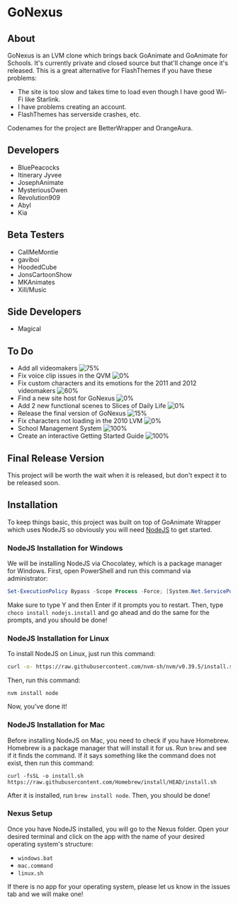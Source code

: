 # GoNexus

## About
GoNexus is an LVM clone which brings back GoAnimate and GoAnimate for Schools. It's currently private and closed source but that'll change once it's released. This is a great alternative for FlashThemes if you have these problems:
* The site is too slow and takes time to load even though I have good Wi-Fi like Starlink.
* I have problems creating an account.
* FlashThemes has serverside crashes, etc.

Codenames for the project are BetterWrapper and OrangeAura.

## Developers
* BluePeacocks
* Itinerary Jyvee
* JosephAnimate
* MysteriousOwen
* Revolution909
* Abyl
* Kia

## Beta Testers
* CallMeMontie
* gaviboi
* HoodedCube
* JonsCartoonShow
* MKAnimates
* Xill/Music

## Side Developers
* Magical
  
## To Do
* Add all videomakers ![75%](https://progress-bar.dev/75)
* Fix voice clip issues in the QVM ![0%](https://progress-bar.dev/0)
* Fix custom characters and its emotions for the 2011 and 2012 videomakers ![60%](https://progress-bar.dev/60)
* Find a new site host for GoNexus ![0%](https://progress-bar.dev/0)
* Add 2 new functional scenes to Slices of Daily Life ![0%](https://progress-bar.dev/0)
* Release the final version of GoNexus ![15%](https://progress-bar.dev/15)
* Fix characters not loading in the 2010 LVM ![0%](https://progress-bar.dev/0)
* School Management System ![100%](https://progress-bar.dev/100)
* Create an interactive Getting Started Guide ![100%](https://progress-bar.dev/100)

## Final Release Version
This project will be worth the wait when it is released, but don't expect it to be released soon.

## Installation

To keep things basic, this project was built on top of GoAnimate Wrapper which uses NodeJS so obviously you will need [NodeJS](https://nodejs.org/) to get started.

### NodeJS Installation for Windows

We will be installing NodeJS via Chocolatey, which is a package manager for Windows. First, open PowerShell and run this command via administrator:
```PowerShell
Set-ExecutionPolicy Bypass -Scope Process -Force; [System.Net.ServicePointManager]::SecurityProtocol = [System.Net.ServicePointManager]::SecurityProtocol -bor 3072; iex ((New-Object System.Net.WebClient).DownloadString('https://community.chocolatey.org/install.ps1'))
```
Make sure to type Y and then Enter if it prompts you to restart.
Then, type `choco install nodejs.install` and go ahead and do the same for the prompts, and you should be done!

### NodeJS Installation for Linux

To install NodeJS on Linux, just run this command:
```sh
curl -o- https://raw.githubusercontent.com/nvm-sh/nvm/v0.39.5/install.sh | bash
```
Then, run this command:
```
nvm install node
```
Now, you've done it!

### NodeJS Installation for Mac
Before installing NodeJS on Mac, you need to check if you have Homebrew. Homebrew is a package manager that will install it for us.
Run `brew` and see if it finds the command. If it says something like the command does not exist, then run this command:
```
curl -fsSL -o install.sh https://raw.githubusercontent.com/Homebrew/install/HEAD/install.sh
```
After it is installed, run `brew install node`. Then, you should be done!

### Nexus Setup

Once you have NodeJS installed, you will go to the Nexus folder. Open your desired terminal and click on the app with the name of your desired operating system's structure:

* `windows.bat`
* `mac.command`
* `linux.sh`

If there is no app for your operating system, please let us know in the issues tab and we will make one!
